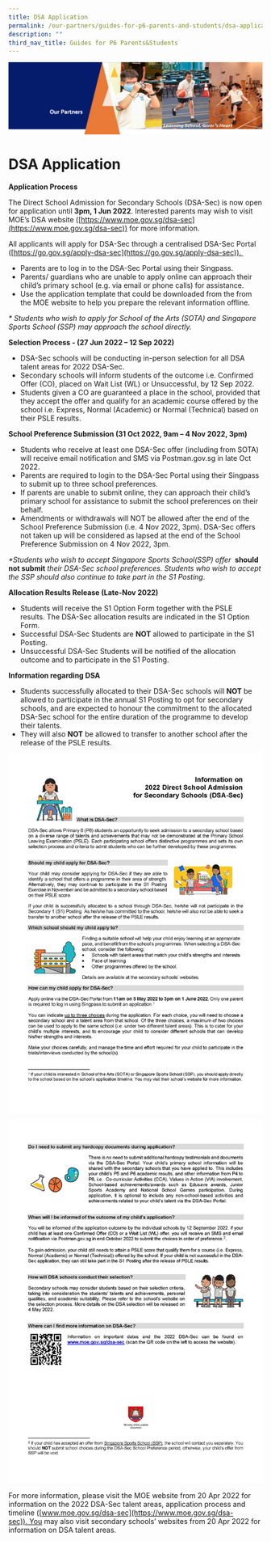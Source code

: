 ```yaml
---
title: DSA Application
permalink: /our-partners/guides-for-p6-parents-and-students/dsa-application/
description: ""
third_nav_title: Guides for P6 Parents&Students
---
```



![](/images/OurPartners.png)

DSA Application
===============

<b>Application Process</b>

The Direct School Admission for Secondary Schools (DSA-Sec) is now open for application until <b>3pm, 1 Jun 2022</b>. Interested parents may wish to visit MOE’s DSA website ([https://www.moe.gov.sg/dsa-sec](https://www.moe.gov.sg/dsa-sec)) for more information.

  

All applicants will apply for DSA-Sec through a centralised DSA-Sec Portal ([https://go.gov.sg/apply-dsa-sec](https://go.gov.sg/apply-dsa-sec)). 

*   Parents are to log in to the DSA-Sec Portal using their Singpass.
*   Parents/ guardians who are unable to apply online can approach their child’s primary school (e.g. via email or phone calls) for assistance.
*   Use the application template that could be downloaded from the from the MOE website to help you prepare the relevant information offline.

<i>\* Students who wish to apply for School of the Arts (SOTA) and Singapore Sports School (SSP) may approach the school directly.</i>

<b>Selection Process - (27 Jun 2022 – 12 Sep 2022)</b>

*   DSA-Sec schools will be conducting in-person selection for all DSA talent areas for 2022 DSA-Sec.
*   Secondary schools will inform students of the outcome i.e. Confirmed Offer (CO), placed on Wait List (WL) or Unsuccessful, by 12 Sep 2022. 
*   Students given a CO are guaranteed a place in the school, provided that they accept the offer and qualify for an academic course offered by the school i.e. Express, Normal (Academic) or Normal (Technical) based on their PSLE results.

<b>School Preference Submission (31 Oct 2022, 9am – 4 Nov 2022, 3pm)</b>

*   Students who receive at least one DSA-Sec offer (including from SOTA) will receive email notification and SMS via Postman.gov.sg in late Oct 2022. 
*   Parents are required to login to the DSA-Sec Portal using their Singpass to submit up to three school preferences. 
*   If parents are unable to submit online, they can approach their child’s primary school for assistance to submit the school preferences on their behalf.
*   Amendments or withdrawals will NOT be allowed after the end of the School Preference Submission (i.e. 4 Nov 2022, 3pm). DSA-Sec offers not taken up will be considered as lapsed at the end of the School Preference Submission on 4 Nov 2022, 3pm. 

<i>\*Students who wish to accept Singapore Sports School(SSP) offer</i> 
<b></i>should not submit</i></b> <i>their DSA-Sec school preferences. Students who wish to accept the SSP should also continue to take part in the S1 Posting</i>.

<b>Allocation Results Release (Late-Nov 2022)</b>

*   Students will receive the S1 Option Form together with the PSLE results. The DSA-Sec allocation results are indicated in the S1 Option Form.
*   Successful DSA-Sec Students are <b>NOT</b> allowed to participate in the S1 Posting. 
*   Unsuccessful DSA-Sec Students will be notified of the allocation outcome and to participate in the S1 Posting.


<b>Information regarding DSA</b>

*   Students successfully allocated to their DSA-Sec schools will <b>NOT</b> be allowed to participate in the annual S1 Posting to opt for secondary schools, and are expected to honour the commitment to the allocated DSA-Sec school for the entire duration of the programme to develop their talents. 
*   They will also <b>NOT</b> be allowed to transfer to another school after the release of the PSLE results.

![](/images/DSA%20Info%20Sheet%202022_Page_1.jpg)

![](/images/DSA%20Info%20Sheet%202022_Page_2.jpg)

For more information, please visit the MOE website from 20 Apr 2022 for information on the 2022 DSA-Sec talent areas, application process and timeline ([www.moe.gov.sg/dsa-sec](https://www.moe.gov.sg/dsa-sec)). You may also visit secondary schools’ websites from 20 Apr 2022 for information on DSA talent areas.